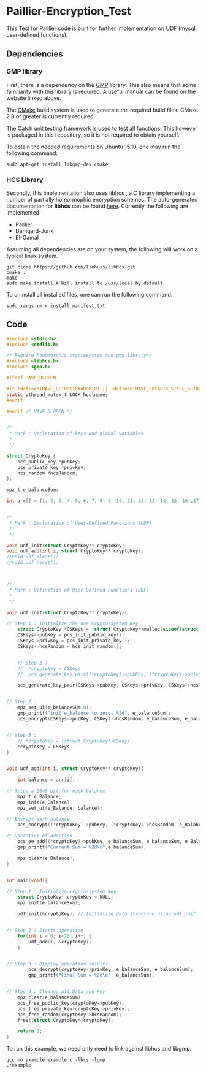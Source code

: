 # Paillier-Encryption_Test

This Test for Paillier code is built for further implementation on UDF (mysql user-defined functions).

## Dependencies

### GMP library
First, there is a dependency on the [GMP](https://gmplib.org/) library. This also
means that some familiarity with this library is required. A useful manual can
be found on the website linked above.

The [CMake](http://www.cmake.org/) build system is used to generate the
required build files. CMake 2.8 or greater is currently required.

The [Catch](https://github.com/philsquared/Catch) unit testing framework is
used to test all functions. This however is packaged in this repository, so it
is not required to obtain yourself.

To obtain the needed requirements on Ubuntu 15.10, one may run the following
command:

    sudo apt-get install libgmp-dev cmake

### HCS Library 
Secondly, this implementation also uses libhcs , a C library implementing a number of partially homormophic encryption
schemes. 
The auto-generated documentation for **libhcs** can be found [here](https://tiehuis.github.io/libhcs).
Currently the following are implemented:

* Paillier
* Damgard-Jurik
* El-Gamal

Assuming all dependencies are on your system, the following will work on a typical linux system.

    git clone https://github.com/Tiehuis/libhcs.git
    cmake .
    make
    sudo make install # Will install to /usr/local by default

To uninstall all installed files, one can run the following command:

    sudo xargs rm < install_manifest.txt

## Code 
```c
#include <stdio.h>
#include <stdlib.h>

/* Require homomorphic cryptosystem and gmp library*/
#include <libhcs.h>
#include <gmp.h>

#ifdef HAVE_DLOPEN

#if !defined(HAVE_GETHOSTBYADDR_R) || !defined(HAVE_SOLARIS_STYLE_GETHOST)
static pthread_mutex_t LOCK_hostname;
#endif

#endif /* HAVE_DLOPEN */


/*
 * Mark : Declaration of keys and global variables
 *
 */

struct CryptoKey {
    pcs_public_key *pubKey;
    pcs_private_key *privKey;
    hcs_random *hcsRandom;
};

mpz_t e_balanceSum;

int arr[] = {1, 2, 3, 4, 5, 6, 7, 8, 9 ,10, 11, 12, 13, 14, 15, 16 ,17 ,18, 19};


/*
 * Mark : Declaration of User-Defined Functions (UDF)
 *
 */

void udf_init(struct CryptoKey** cryptoKey);
void udf_add(int i, struct CryptoKey** cryptoKey);
//void udf_clear();
//void udf_reset();



/*
 * Mark : Definition of User-Defined Functions (UDF)
 *
 */

void udf_init(struct CryptoKey** cryptoKey){

// Step 1 : Initialize the one Crypto-System Key
    struct CryptoKey *CSKeys = (struct CryptoKey*)malloc(sizeof(struct CryptoKey));
    CSKeys->pubKey = pcs_init_public_key();
    CSKeys->privKey = pcs_init_private_key();
    CSKeys->hcsRandom = hcs_init_random();


    // Step 3 :
    //  *cryptoKey = CSKeys
    //  pcs_generate_key_pair((*cryptoKey)->pubKey, (*cryptoKey)->privKey, (*cryptoKey)->hcsRandom, 2048);

    pcs_generate_key_pair(CSKeys->pubKey, CSKeys->privKey, CSKeys->hcsRandom, 2048);


// Step 2 :
    mpz_set_ui(e_balanceSum,0);
    gmp_printf("init e_balance to zero: %Zd", e_balanceSum);
    pcs_encrypt(CSKeys->pubKey, CSKeys->hcsRandom, e_balanceSum, e_balanceSum);


// Step 3 :
    // *cryptoKey = (struct CryptoKey*)CSKeys
    *cryptoKey = CSKeys;
}


void udf_add(int i, struct CryptoKey** cryptoKey){

    int balance = arr[i];

// Setup a 2048-bit for each balance
    mpz_t e_Balance;
    mpz_init(e_Balance);
    mpz_set_ui(e_Balance, balance);

// Encrypt each balance
    pcs_encrypt((*cryptoKey)->pubKey, (*cryptoKey)->hcsRandom, e_Balance, e_Balance);

// Operation of addition
    pcs_ee_add((*cryptoKey)->pubKey, e_balanceSum, e_balanceSum, e_Balance);
    gmp_printf("Current Sum = %Zd\n",e_balanceSum);

    mpz_clear(e_Balance);
}


int main(void){

// Step 1 : Initialize crypto-system Key
    struct CryptoKey* cryptoKey = NULL;
    mpz_init(e_balanceSum);

    udf_init(&cryptoKey); // Initialize data structure using udf_init


// Step 2 : Starts operation
    for(int i = 0; i<20; i++) {
        udf_add(i, &cryptoKey);
    }


// Step 3 : Display operation results
        pcs_decrypt(cryptoKey->privKey, e_balanceSum, e_balanceSum);
        gmp_printf("Final Sum = %Zd\n", e_balanceSum);


// Step 4 : Cleanup all Data and Key
    mpz_clear(e_balanceSum);
    pcs_free_public_key(cryptoKey->pubKey);
    pcs_free_private_key(cryptoKey->privKey);
    hcs_free_random(cryptoKey->hcsRandom);
    free((struct CryptoKey*)cryptoKey);

    return 0;
}

```

To run this example, we need only need to link against libhcs and libgmp:

    gcc -o example example.c -lhcs -lgmp
    ./example

